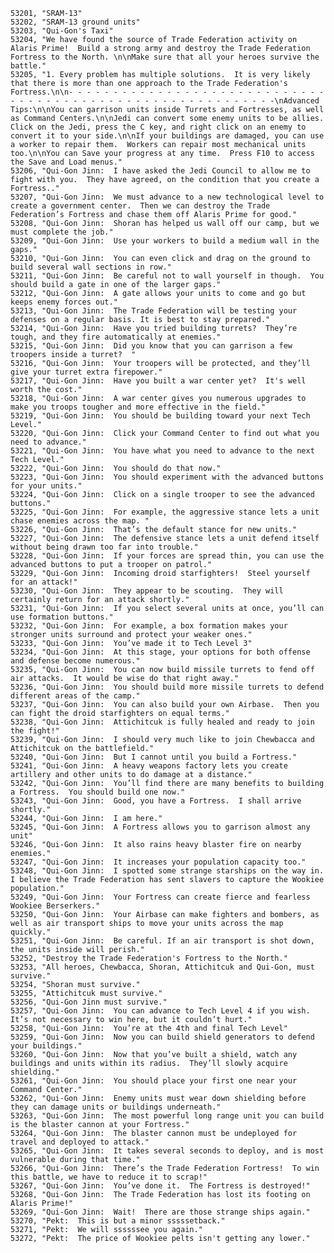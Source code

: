 ﻿```text
53201, "SRAM-13"
53202, "SRAM-13 ground units"
53203, "Qui-Gon's Taxi"
53204, "We have found the source of Trade Federation activity on Alaris Prime!  Build a strong army and destroy the Trade Federation Fortress to the North. \n\nMake sure that all your heroes survive the battle."
53205, "1. Every problem has multiple solutions.  It is very likely that there is more than one approach to the Trade Federation's Fortress.\n\n- - - - - - - - - - - - - - - - - - - - - - - - - - - - - - - - - - - - - - - - - - - - - - - - - - - - - - - - - - -\nAdvanced Tips:\n\nYou can garrison units inside Turrets and Fortresses, as well as Command Centers.\n\nJedi can convert some enemy units to be allies.  Click on the Jedi, press the C key, and right click on an enemy to convert it to your side.\n\nIf your buildings are damaged, you can use a worker to repair them.  Workers can repair most mechanical units too.\n\nYou can Save your progress at any time.  Press F10 to access the Save and Load menus."
53206, "Qui-Gon Jinn:  I have asked the Jedi Council to allow me to fight with you.  They have agreed, on the condition that you create a Fortress.."
53207, "Qui-Gon Jinn:  We must advance to a new technological level to create a government center.  Then we can destroy the Trade Federation’s Fortress and chase them off Alaris Prime for good."
53208, "Qui-Gon Jinn:  Shoran has helped us wall off our camp, but we must complete the job."
53209, "Qui-Gon Jinn:  Use your workers to build a medium wall in the gaps."
53210, "Qui-Gon Jinn:  You can even click and drag on the ground to build several wall sections in row."
53211, "Qui-Gon Jinn:  Be careful not to wall yourself in though.  You should build a gate in one of the larger gaps."
53212, "Qui-Gon Jinn:  A gate allows your units to come and go but keeps enemy forces out."
53213, "Qui-Gon Jinn:  The Trade Federation will be testing your defenses on a regular basis. It is best to stay prepared."
53214, "Qui-Gon Jinn:  Have you tried building turrets?  They’re tough, and they fire automatically at enemies."
53215, "Qui-Gon Jinn:  Did you know that you can garrison a few troopers inside a turret?  "
53216, "Qui-Gon Jinn:  Your troopers will be protected, and they’ll give your turret extra firepower."
53217, "Qui-Gon Jinn:  Have you built a war center yet?  It's well worth the cost."
53218, "Qui-Gon Jinn:  A war center gives you numerous upgrades to make you troops tougher and more effective in the field."
53219, "Qui-Gon Jinn:  You should be building toward your next Tech Level."
53220, "Qui-Gon Jinn:  Click your Command Center to find out what you need to advance."
53221, "Qui-Gon Jinn:  You have what you need to advance to the next Tech Level."
53222, "Qui-Gon Jinn:  You should do that now."
53223, "Qui-Gon Jinn:  You should experiment with the advanced buttons for your units."
53224, "Qui-Gon Jinn:  Click on a single trooper to see the advanced buttons."
53225, "Qui-Gon Jinn:  For example, the aggressive stance lets a unit chase enemies across the map. "
53226, "Qui-Gon Jinn:  That’s the default stance for new units."
53227, "Qui-Gon Jinn:  The defensive stance lets a unit defend itself without being drawn too far into trouble."
53228, "Qui-Gon Jinn:  If your forces are spread thin, you can use the advanced buttons to put a trooper on patrol."
53229, "Qui-Gon Jinn:  Incoming droid starfighters!  Steel yourself for an attack!"
53230, "Qui-Gon Jinn:  They appear to be scouting.  They will certainly return for an attack shortly."
53231, "Qui-Gon Jinn:  If you select several units at once, you’ll can use formation buttons."
53232, "Qui-Gon Jinn:  For example, a box formation makes your stronger units surround and protect your weaker ones."
53233, "Qui-Gon Jinn:  You’ve made it to Tech Level 3"
53234, "Qui-Gon Jinn:  At this stage, your options for both offense and defense become numerous."
53235, "Qui-Gon Jinn:  You can now build missile turrets to fend off air attacks.  It would be wise do that right away."
53236, "Qui-Gon Jinn:  You should build more missile turrets to defend different areas of the camp."
53237, "Qui-Gon Jinn:  You can also build your own Airbase.  Then you can fight the droid starfighters on equal terms."
53238, "Qui-Gon Jinn:  Attichitcuk is fully healed and ready to join the fight!"
53239, "Qui-Gon Jinn:  I should very much like to join Chewbacca and Attichitcuk on the battlefield."
53240, "Qui-Gon Jinn:  But I cannot until you build a Fortress."
53241, "Qui-Gon Jinn:  A heavy weapons factory lets you create artillery and other units to do damage at a distance."
53242, "Qui-Gon Jinn:  You’ll find there are many benefits to building a Fortress.  You should build one now."
53243, "Qui-Gon Jinn:  Good, you have a Fortress.  I shall arrive shortly."
53244, "Qui-Gon Jinn:  I am here."
53245, "Qui-Gon Jinn:  A Fortress allows you to garrison almost any unit"
53246, "Qui-Gon Jinn:  It also rains heavy blaster fire on nearby enemies."
53247, "Qui-Gon Jinn:  It increases your population capacity too."
53248, "Qui-Gon Jinn:  I spotted some strange starships on the way in. I believe the Trade Federation has sent slavers to capture the Wookiee population."
53249, "Qui-Gon Jinn:  Your Fortress can create fierce and fearless Wookiee Berserkers."
53250, "Qui-Gon Jinn:  Your Airbase can make fighters and bombers, as well as air transport ships to move your units across the map quickly."
53251, "Qui-Gon Jinn:  Be careful. If an air transport is shot down, the units inside will perish."
53252, "Destroy the Trade Federation's Fortress to the North."
53253, "All heroes, Chewbacca, Shoran, Attichitcuk and Qui-Gon, must survive."
53254, "Shoran must survive."
53255, "Attichitcuk must survive."
53256, "Qui-Gon Jinn must survive."
53257, "Qui-Gon Jinn:  You can advance to Tech Level 4 if you wish.  It’s not necessary to win here, but it couldn’t hurt."
53258, "Qui-Gon Jinn:  You’re at the 4th and final Tech Level"
53259, "Qui-Gon Jinn:  Now you can build shield generators to defend your buildings."
53260, "Qui-Gon Jinn:  Now that you’ve built a shield, watch any buildings and units within its radius.  They’ll slowly acquire shielding."
53261, "Qui-Gon Jinn:  You should place your first one near your Command Center."
53262, "Qui-Gon Jinn:  Enemy units must wear down shielding before they can damage units or buildings underneath."
53263, "Qui-Gon Jinn:  The most powerful long range unit you can build is the blaster cannon at your Fortress."
53264, "Qui-Gon Jinn:  The blaster cannon must be undeployed for travel and deployed to attack."
53265, "Qui-Gon Jinn:  It takes several seconds to deploy, and is most vulnerable during that time."
53266, "Qui-Gon Jinn:  There’s the Trade Federation Fortress!  To win this battle, we have to reduce it to scrap!"
53267, "Qui-Gon Jinn:  You’ve done it.  The Fortress is destroyed!"
53268, "Qui-Gon Jinn:  The Trade Federation has lost its footing on Alaris Prime!"
53269, "Qui-Gon Jinn:  Wait!  There are those strange ships again."
53270, "Pekt:  This is but a minor sssssetback."
53271, "Pekt:  We will ssssssee you again."
53272, "Pekt:  The price of Wookiee pelts isn't getting any lower."
```
